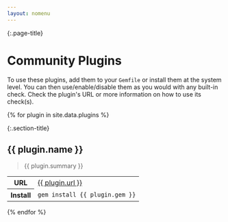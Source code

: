 ```yaml
---
layout: nomenu
---
```

{:.page-title}
# Community Plugins

To use these plugins, add them to your `Gemfile` or install them at the system
level. You can then use/enable/disable them as you would with any built-in
check. Check the plugin's URL or more information on how to use its check(s).

{% for plugin in site.data.plugins %}

{:.section-title}
## {{ plugin.name }}

<blockquote class="blockquote">
    <p class="mb-0">{{ plugin.summary }}</p>
</blockquote>

<table class="table">
    <tbody>
        <tr>
            <th scope="row">URL</th>
            <td><a href="{{ plugin.url }}">{{ plugin.url }}</a></td>
        </tr>
        <tr>
            <th scope="row">Install</th>
            <td><code>gem install {{ plugin.gem }}</code></td>
        </tr>
    </tbody>
</table>

{% endfor %}
